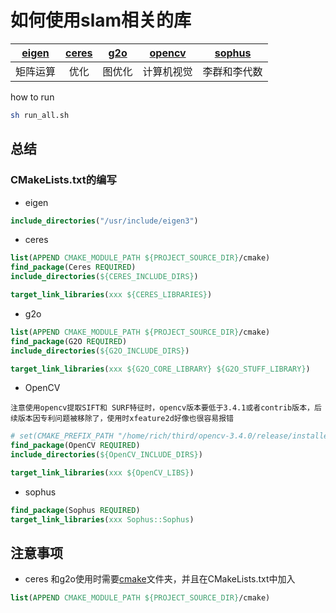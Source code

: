 # 如何使用slam相关的库

<div align="center">

| [eigen](https://github.com/liuqian62/lib_use/tree/main/eigen) | [ceres](https://github.com/liuqian62/lib_use/tree/main/ceres) | [g2o](https://github.com/liuqian62/lib_use/tree/main/g2o) | [opencv](https://github.com/liuqian62/lib_use/tree/main/opencv) | [sophus](https://github.com/liuqian62/lib_use/tree/main/sophus)|
| :---: | :---: |  :---: | :---: |:---: |
| 矩阵运算 | 优化 |图优化 | 计算机视觉|李群和李代数|
</div>

how to run 
```bash
sh run_all.sh
```
## 总结
### CMakeLists.txt的编写
* eigen

```cmake
include_directories("/usr/include/eigen3")
```
* ceres

```cmake
list(APPEND CMAKE_MODULE_PATH ${PROJECT_SOURCE_DIR}/cmake)
find_package(Ceres REQUIRED)
include_directories(${CERES_INCLUDE_DIRS})

target_link_libraries(xxx ${CERES_LIBRARIES})
```
* g2o

```cmake
list(APPEND CMAKE_MODULE_PATH ${PROJECT_SOURCE_DIR}/cmake)
find_package(G2O REQUIRED)
include_directories(${G2O_INCLUDE_DIRS})

target_link_libraries(xxx ${G2O_CORE_LIBRARY} ${G2O_STUFF_LIBRARY})
```
* OpenCV


`注意使用opencv提取SIFT和 SURF特征时，opencv版本要低于3.4.1或者contrib版本，后续版本因专利问题被移除了，使用时xfeature2d好像也很容易报错`
```cmake
# set(CMAKE_PREFIX_PATH "/home/rich/third/opencv-3.4.0/release/installed/")
find_package(OpenCV REQUIRED)
include_directories(${OpenCV_INCLUDE_DIRS})

target_link_libraries(xxx ${OpenCV_LIBS})
```
* sophus
```cmake
find_package(Sophus REQUIRED)
target_link_libraries(xxx Sophus::Sophus)
```
## 注意事项
* ceres 和g2o使用时需要[cmake](https://github.com/liuqian62/lib_use/tree/main/ceres/cmake)文件夹，并且在CMakeLists.txt中加入
```cmake
list(APPEND CMAKE_MODULE_PATH ${PROJECT_SOURCE_DIR}/cmake)
```

